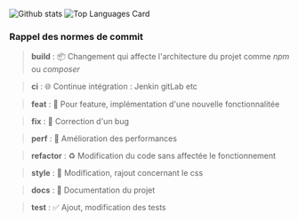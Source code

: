 ![Github stats](https://github-readme-stats.vercel.app/api?username=LSequoias&theme=aura&show_icons=true&count_private=true)
![Top Languages Card](https://github-readme-stats.vercel.app/api/top-langs/?username=LSequoias&theme=aura)

### Rappel des normes de commit

> **build** : :package: Changement qui affecte l'architecture du projet comme *npm* ou *composer*

> **ci** : :globe_with_meridians: Continue intégration : Jenkin gitLab etc

> **feat** : :construction: Pour feature, implémentation d'une nouvelle fonctionnalitée

> **fix** : :pushpin: Correction d'un bug

> **perf** : :wrench: Amélioration des performances

> **refactor** : :recycle: Modification du code sans affectée le fonctionnement

> **style** : :art: Modification, rajout concernant le css

> **docs** : :page_facing_up: Documentation du projet

> **test** : :white_check_mark: Ajout, modification des tests
